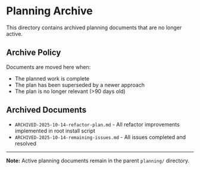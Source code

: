 # Planning Archive

This directory contains archived planning documents that are no longer active.

## Archive Policy

Documents are moved here when:
- The planned work is complete
- The plan has been superseded by a newer approach
- The plan is no longer relevant (>90 days old)

## Archived Documents

<!-- Add entries when archiving, most recent first -->
<!-- Format: - `ARCHIVED-YYYY-MM-DD-filename.md` - Brief reason for archiving -->

- `ARCHIVED-2025-10-14-refactor-plan.md` - All refactor improvements implemented in root install script
- `ARCHIVED-2025-10-14-remaining-issues.md` - All issues completed and resolved

---

**Note:** Active planning documents remain in the parent `planning/` directory.
